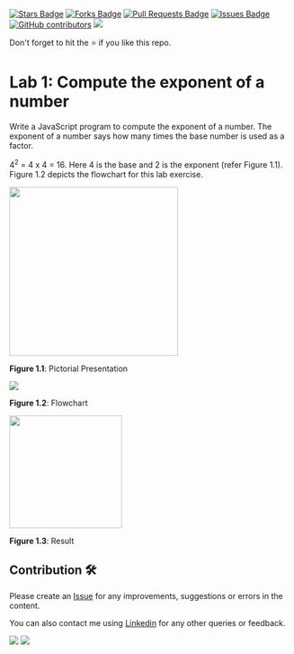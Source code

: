 <a href="https://github.com/drshahizan/learn-php/stargazers"><img src="https://img.shields.io/github/stars/drshahizan/learn-php" alt="Stars Badge"/></a>
<a href="https://github.com/drshahizan/learn-php/network/members"><img src="https://img.shields.io/github/forks/drshahizan/learn-php" alt="Forks Badge"/></a>
<a href="https://github.com/drshahizan/learn-php/pulls"><img src="https://img.shields.io/github/issues-pr/drshahizan/learn-php" alt="Pull Requests Badge"/></a>
<a href="https://github.com/drshahizan/learn-php/issues"><img src="https://img.shields.io/github/issues/drshahizan/learn-php" alt="Issues Badge"/></a>
<a href="https://github.com/drshahizan/learn-php/graphs/contributors"><img alt="GitHub contributors" src="https://img.shields.io/github/contributors/drshahizan/learn-php?color=2b9348"></a>
![](https://visitor-badge.glitch.me/badge?page_id=drshahizan/learn-php)

Don't forget to hit the :star: if you like this repo.

# Lab 1: Compute the exponent of a number

Write a JavaScript program to compute the exponent of a number. The exponent of a number says how many times the base number is used as a factor.

4<sup>2</sup> = 4 x 4 = 16. Here 4 is the base and 2 is the exponent (refer Figure 1.1). Figure 1.2 depicts the flowchart for this lab exercise.

<p align="left">
<img src="./download/l1ajs.png"  width="300" />
</p>

**Figure 1.1**: Pictorial Presentation

<p align="left">
<img src="./download/l1bjs.png" />
</p>

**Figure 1.2**: Flowchart

<p align="left">
<img src="./download/l1cjs.png" width="200" />
</p>

**Figure 1.3**: Result

## Contribution 🛠️
Please create an [Issue](https://github.com/drshahizan/learn-php/issues) for any improvements, suggestions or errors in the content.

You can also contact me using [Linkedin](https://www.linkedin.com/in/drshahizan/) for any other queries or feedback.

![](https://komarev.com/ghpvc/?username=drshahizan&label=Views&color=0e75b6&style=flat)
![](https://hit.yhype.me/github/profile?user_id=81284918)

